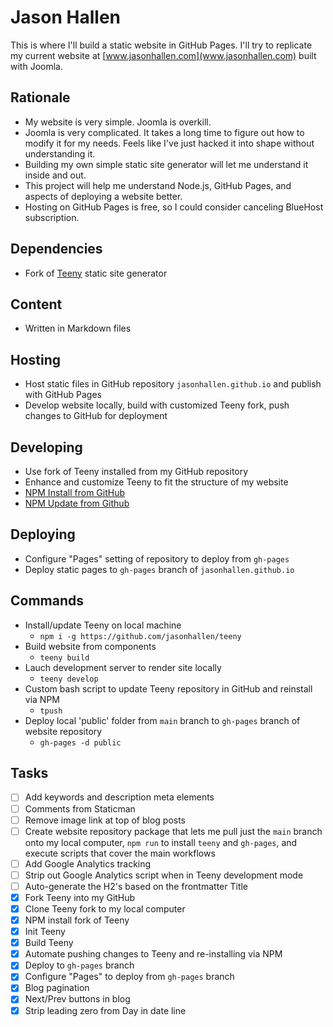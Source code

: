 # Jason Hallen
This is where I'll build a static website in GitHub Pages. I'll try to replicate my current website at [www.jasonhallen.com](www.jasonhallen.com) built with Joomla.

## Rationale
* My website is very simple.  Joomla is overkill.
* Joomla is very complicated. It takes a long time to figure out how to modify it for my needs.  Feels like I've just hacked it into shape without understanding it.
* Building my own simple static site generator will let me understand it inside and out.
* This project will help me understand Node.js, GitHub Pages, and aspects of deploying a website better.
* Hosting on GitHub Pages is free, so I could consider canceling BlueHost subscription.

## Dependencies
* Fork of [Teeny]() static site generator

## Content
* Written in Markdown files

## Hosting
* Host static files in GitHub repository `jasonhallen.github.io` and publish with GitHub Pages
* Develop website locally, build with customized Teeny fork, push changes to GitHub for deployment 

## Developing
* Use fork of Teeny installed from my GitHub repository
* Enhance and customize Teeny to fit the structure of my website
* [NPM Install from GitHub](https://www.pluralsight.com/guides/install-npm-packages-from-gitgithub)
* [NPM Update from Github](LINK)

## Deploying
* Configure "Pages" setting of repository to deploy from `gh-pages`
* Deploy static pages to `gh-pages` branch of `jasonhallen.github.io`

## Commands
* Install/update Teeny on local machine
  * `npm i -g https://github.com/jasonhallen/teeny`
* Build website from components
  * `teeny build`
* Lauch development server to render site locally
  * `teeny develop`
* Custom bash script to update Teeny repository in GitHub and reinstall via NPM
  * `tpush`
* Deploy local 'public' folder from `main` branch to `gh-pages` branch of website repository
  * `gh-pages -d public` 

## Tasks
- [ ] Add keywords and description meta elements
- [ ] Comments from Staticman
- [ ] Remove image link at top of blog posts
- [ ] Create website repository package that lets me pull just the `main` branch onto my local computer, `npm run` to install `teeny` and `gh-pages`, and execute scripts that cover the main workflows
- [ ] Add Google Analytics tracking
- [ ] Strip out Google Analytics script when in Teeny development mode
- [ ] Auto-generate the H2's based on the frontmatter Title
- [x] Fork Teeny into my GitHub
- [x] Clone Teeny fork to my local computer
- [x] NPM install fork of Teeny
- [x] Init Teeny
- [x] Build Teeny
- [x] Automate pushing changes to Teeny and re-installing via NPM
- [x] Deploy to `gh-pages` branch
- [x] Configure "Pages" to deploy from `gh-pages` branch
- [x] Blog pagination
- [x] Next/Prev buttons in blog
- [x] Strip leading zero from Day in date line